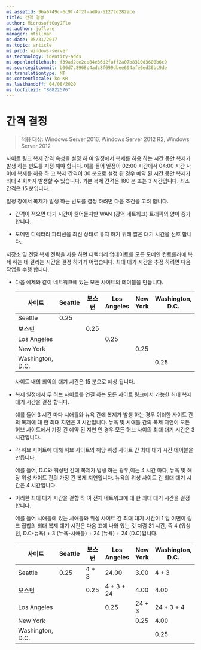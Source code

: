 ```yaml
---
ms.assetid: 96a6749c-6c9f-4f2f-ad0a-51272d282ace
title: 간격 결정
author: MicrosoftGuyJFlo
ms.author: joflore
manager: mtillman
ms.date: 05/31/2017
ms.topic: article
ms.prod: windows-server
ms.technology: identity-adds
ms.openlocfilehash: f39ad2ce2ce84e36d2faff2a07b8310d3600b6c9
ms.sourcegitcommit: b00d7c8968c4adc8f699dbee694afe6ed36bc9de
ms.translationtype: MT
ms.contentlocale: ko-KR
ms.lasthandoff: 04/08/2020
ms.locfileid: "80822576"
---
```

# <a name="determining-the-interval"></a>간격 결정

>적용 대상: Windows Server 2016, Windows Server 2012 R2, Windows Server 2012

사이트 링크 복제 간격 속성을 설정 하 여 일정에서 복제를 허용 하는 시간 동안 복제가 발생 하는 빈도를 지정 해야 합니다. 예를 들어 일정이 02:00 시간에서 04:00 시간 사이에 복제를 허용 하 고 복제 간격이 30 분으로 설정 된 경우 예약 된 시간 동안 복제가 최대 4 회까지 발생할 수 있습니다. 기본 복제 간격은 180 분 또는 3 시간입니다. 최소 간격은 15 분입니다.  
  
일정 창에서 복제가 발생 하는 빈도를 결정 하려면 다음 조건을 고려 합니다.  
  
-   간격이 적으면 대기 시간이 줄어들지만 WAN (광역 네트워크) 트래픽의 양이 증가 합니다.  
  
-   도메인 디렉터리 파티션을 최신 상태로 유지 하기 위해 짧은 대기 시간을 선호 합니다.  
  
저장소 및 전달 복제 전략을 사용 하면 디렉터리 업데이트를 모든 도메인 컨트롤러에 복제 하는 데 걸리는 시간을 결정 하기가 어렵습니다. 최대 대기 시간을 추정 하려면 다음 작업을 수행 합니다.  
  
-   다음 예제와 같이 네트워크에 있는 모든 사이트의 테이블을 만듭니다.  
  
    |사이트|Seattle|보스턴|Los Angeles|New York|Washington, D.C.|  
    |---------|-----------|----------|---------------|------------|--------------------|  
    |Seattle|0.25|||||  
    |보스턴||0.25||||  
    |Los Angeles|||0.25|||  
    |New York||||0.25||  
    |Washington, D.C.|||||0.25|  
  
    사이트 내의 최악의 대기 시간은 15 분으로 예상 됩니다.  
  
-   복제 일정에서 두 허브 사이트를 연결 하는 모든 사이트 링크에서 가능한 최대 복제 대기 시간을 결정 합니다.  
  
    예를 들어 3 시간 마다 시애틀와 뉴욕 간에 복제가 발생 하는 경우 이러한 사이트 간의 복제에 대 한 최대 지연은 3 시간입니다. 뉴욕 및 시애틀 간의 복제 지연이 모든 허브 사이트에서 가장 긴 예약 된 지연 인 경우 모든 허브 사이의 최대 대기 시간은 3 시간입니다.  
  
-   각 허브 사이트에 대해 허브 사이트와 해당 위성 사이트 간 최대 대기 시간 테이블을 만듭니다.  
  
    예를 들어, D.C와 워싱턴 간에 복제가 발생 하는 경우,이는 4 시간 마다, 뉴욕 및 해당 위성 사이트 간의 가장 긴 복제 지연입니다. 뉴욕의 위성 사이트 간 최대 대기 시간은 4 시간입니다.  
  
-   이러한 최대 대기 시간을 결합 하 여 전체 네트워크에 대 한 최대 대기 시간을 결정 합니다.  
  
    예를 들어 시애틀에 있는 시애틀와 위성 사이트 간 최대 대기 시간이 1 일 이면이 링크 집합의 최대 복제 대기 시간은 다음 표에 나와 있는 것 처럼 31 시간, 즉 4 (워싱턴, D.C-뉴욕) + 3 (뉴욕-시애틀) + 24 (뉴욕) + 24 (D.C)입니다.  
  
    |사이트|Seattle|보스턴|Los Angeles|New York|Washington, D.C.|  
    |---------|-----------|----------|---------------|------------|--------------------|  
    |Seattle|0.25|4 + 3|24.00|3.00|4 + 3|  
    |보스턴||0.25|4 + 3 + 24|4.00|4.00|  
    |Los Angeles|||0.25|24 + 3|24 + 3 + 4|  
    |New York||||0.25|4.00|  
    |Washington, D.C.|||||0.25|  
  


